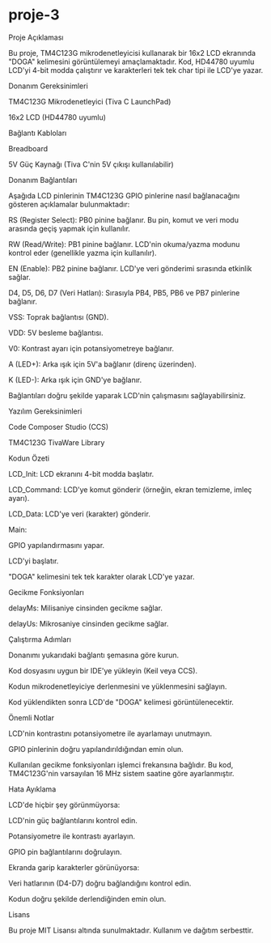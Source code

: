 # proje-3
Proje Açıklaması

Bu proje, TM4C123G mikrodenetleyicisi kullanarak bir 16x2 LCD ekranında "DOGA" kelimesini görüntülemeyi amaçlamaktadır. Kod, HD44780 uyumlu LCD'yi 4-bit modda çalıştırır ve karakterleri tek tek char tipi ile LCD'ye yazar.

Donanım Gereksinimleri

TM4C123G Mikrodenetleyici (Tiva C LaunchPad)

16x2 LCD (HD44780 uyumlu)

Bağlantı Kabloları

Breadboard

5V Güç Kaynağı (Tiva C'nin 5V çıkışı kullanılabilir)

Donanım Bağlantıları

Aşağıda LCD pinlerinin TM4C123G GPIO pinlerine nasıl bağlanacağını gösteren açıklamalar bulunmaktadır:

RS (Register Select): PB0 pinine bağlanır. Bu pin, komut ve veri modu arasında geçiş yapmak için kullanılır.

RW (Read/Write): PB1 pinine bağlanır. LCD'nin okuma/yazma modunu kontrol eder (genellikle yazma için kullanılır).

EN (Enable): PB2 pinine bağlanır. LCD'ye veri gönderimi sırasında etkinlik sağlar.

D4, D5, D6, D7 (Veri Hatları): Sırasıyla PB4, PB5, PB6 ve PB7 pinlerine bağlanır.

VSS: Toprak bağlantısı (GND).

VDD: 5V besleme bağlantısı.

V0: Kontrast ayarı için potansiyometreye bağlanır.

A (LED+): Arka ışık için 5V'a bağlanır (direnç üzerinden).

K (LED-): Arka ışık için GND'ye bağlanır.

Bağlantıları doğru şekilde yaparak LCD'nin çalışmasını sağlayabilirsiniz.

Yazılım Gereksinimleri

 Code Composer Studio (CCS)

TM4C123G TivaWare Library 

Kodun Özeti

LCD_Init: LCD ekranını 4-bit modda başlatır.

LCD_Command: LCD'ye komut gönderir (örneğin, ekran temizleme, imleç ayarı).

LCD_Data: LCD'ye veri (karakter) gönderir.

Main:

GPIO yapılandırmasını yapar.

LCD'yi başlatır.

"DOGA" kelimesini tek tek karakter olarak LCD'ye yazar.

Gecikme Fonksiyonları

delayMs: Milisaniye cinsinden gecikme sağlar.

delayUs: Mikrosaniye cinsinden gecikme sağlar.

Çalıştırma Adımları

Donanımı yukarıdaki bağlantı şemasına göre kurun.

Kod dosyasını uygun bir IDE'ye yükleyin (Keil veya CCS).

Kodun mikrodenetleyiciye derlenmesini ve yüklenmesini sağlayın.

Kod yüklendikten sonra LCD'de "DOGA" kelimesi görüntülenecektir.

Önemli Notlar

LCD'nin kontrastını potansiyometre ile ayarlamayı unutmayın.

GPIO pinlerinin doğru yapılandırıldığından emin olun.

Kullanılan gecikme fonksiyonları işlemci frekansına bağlıdır. Bu kod, TM4C123G'nin varsayılan 16 MHz sistem saatine göre ayarlanmıştır.

Hata Ayıklama

LCD'de hiçbir şey görünmüyorsa:

LCD'nin güç bağlantılarını kontrol edin.

Potansiyometre ile kontrastı ayarlayın.

GPIO pin bağlantılarını doğrulayın.

Ekranda garip karakterler görünüyorsa:

Veri hatlarının (D4-D7) doğru bağlandığını kontrol edin.

Kodun doğru şekilde derlendiğinden emin olun.

Lisans

Bu proje MIT Lisansı altında sunulmaktadır. Kullanım ve dağıtım serbesttir.

